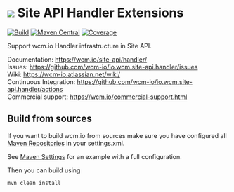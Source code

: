 <img src="https://wcm.io/images/favicon-16@2x.png"/> Site API Handler Extensions
======
[![Build](https://github.com/wcm-io/io.wcm.site-api.handler/workflows/Build/badge.svg?branch=develop)](https://github.com/wcm-io/io.wcm.site-api.handler/actions?query=workflow%3ABuild+branch%3Adevelop)
[![Maven Central](https://img.shields.io/maven-central/v/io.wcm/io.wcm.site-api.handler)](https://repo1.maven.org/maven2/io/wcm/io.wcm.site-api.handler/)
[![Coverage](https://sonarcloud.io/api/project_badges/measure?project=wcm-io_io.wcm.site-api.handler&metric=coverage)](https://sonarcloud.io/summary/new_code?id=wcm-io_io.wcm.site-api.handler)

Support wcm.io Handler infrastructure in Site API.

Documentation: https://wcm.io/site-api/handler/<br/>
Issues: https://github.com/wcm-io/io.wcm.site-api.handler/issues<br/>
Wiki: https://wcm-io.atlassian.net/wiki/<br/>
Continuous Integration: https://github.com/wcm-io/io.wcm.site-api.handler/actions<br/>
Commercial support: https://wcm.io/commercial-support.html


## Build from sources

If you want to build wcm.io from sources make sure you have configured all [Maven Repositories](https://wcm.io/maven.html) in your settings.xml.

See [Maven Settings](https://github.com/wcm-io/io.wcm.site-api.handler/blob/develop/.maven-settings.xml) for an example with a full configuration.

Then you can build using

```
mvn clean install
```
